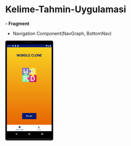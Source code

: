 # Kelime-Tahmin-Uygulamasi

<b>- Fragment</b>
- Navigation Component(NavGraph, BottomNav)
 
<img src="Screenshots/homepage.png" width="150">
